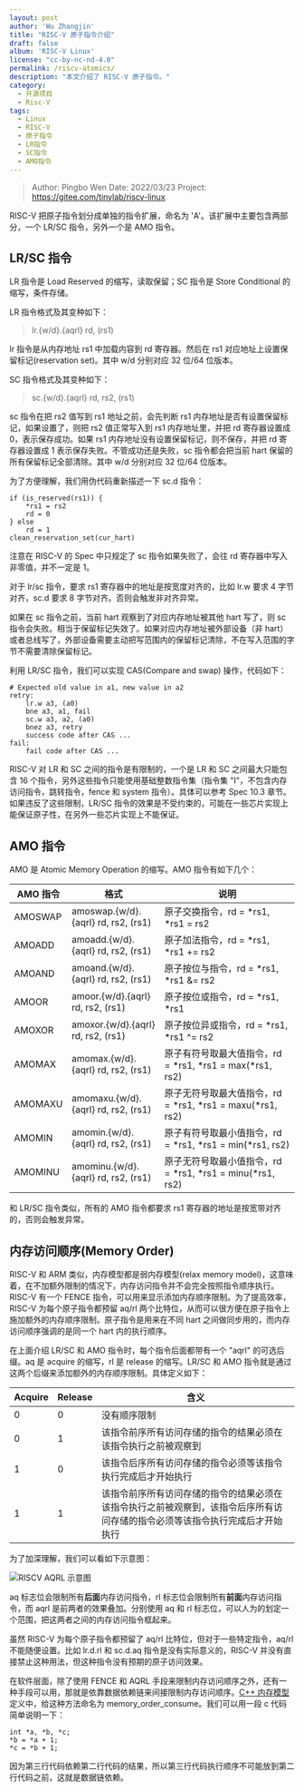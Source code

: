 ```yaml
---
layout: post
author: 'Wu Zhangjin'
title: "RISC-V 原子指令介绍"
draft: false
album: 'RISC-V Linux'
license: "cc-by-nc-nd-4.0"
permalink: /riscv-atomics/
description: "本文介绍了 RISC-V 原子指令。"
category:
  - 开源项目
  - Risc-V
tags:
  - Linux
  - RISC-V
  - 原子指令
  - LR指令
  - SC指令
  - AMO指令
---
```


> Author:  Pingbo Wen
> Date:    2022/03/23
> Project: https://gitee.com/tinylab/riscv-linux

RISC-V 把原子指令划分成单独的指令扩展，命名为 'A'。该扩展中主要包含两部分，一个 LR/SC 指令，另外一个是 AMO 指令。

## LR/SC 指令

LR 指令是 Load Reserved 的缩写，读取保留；SC 指令是 Store Conditional 的缩写，条件存储。

LR 指令格式及其变种如下：

> lr.{w/d}.{aqrl} rd, (rs1)

lr 指令是从内存地址 rs1 中加载内容到 rd 寄存器。然后在 rs1 对应地址上设置保留标记(reservation set)。其中 w/d 分别对应 32 位/64 位版本。

SC 指令格式及其变种如下：

> sc.{w/d}.{aqrl} rd, rs2, (rs1)

sc 指令在把 rs2 值写到 rs1 地址之前，会先判断 rs1 内存地址是否有设置保留标记，如果设置了，则把 rs2 值正常写入到 rs1 内存地址里，并把 rd 寄存器设置成 0，表示保存成功。如果 rs1 内存地址没有设置保留标记，则不保存，并把 rd 寄存器设置成 1 表示保存失败。不管成功还是失败，sc 指令都会把当前 hart 保留的所有保留标记全部清除。其中 w/d 分别对应 32 位/64 位版本。

为了方便理解，我们用伪代码重新描述一下 sc.d 指令：

```
if (is_reserved(rs1)) {
    *rs1 = rs2
    rd = 0
} else
    rd = 1
clean_reservation_set(cur_hart)
```

注意在 RISC-V 的 Spec 中只规定了 sc 指令如果失败了，会往 rd 寄存器中写入非零值，并不一定是 1。

对于 lr/sc 指令，要求 rs1 寄存器中的地址是按宽度对齐的，比如 lr.w 要求 4 字节对齐，sc.d 要求 8 字节对齐。否则会触发非对齐异常。

如果在 sc 指令之前，当前 hart 观察到了对应内存地址被其他 hart 写了，则 sc 指令会失败。相当于保留标记失效了。如果对应内存地址被外部设备（非 hart）或者总线写了，外部设备需要主动把写范围内的保留标记清除，不在写入范围的字节不需要清除保留标记。

利用 LR/SC 指令，我们可以实现 CAS(Compare and swap) 操作，代码如下：

```
# Expected old value in a1, new value in a2
retry:
    lr.w a3, (a0)
    bne a3, a1, fail
    sc.w a3, a2, (a0)
    bnez a3, retry
    success code after CAS ...
fail:
    fail code after CAS ...
```

RISC-V 对 LR 和 SC 之间的指令是有限制的，一个是 LR 和 SC 之间最大只能包含 16 个指令，另外这些指令只能使用基础整数指令集（指令集 "I"，不包含内存访问指令，跳转指令，fence 和 system 指令）。具体可以参考 Spec 10.3 章节。如果违反了这些限制，LR/SC 指令的效果是不受约束的，可能在一些芯片实现上能保证原子性，在另外一些芯片实现上不能保证。

## AMO 指令

AMO 是 Atomic Memory Operation 的缩写。AMO 指令有如下几个：

AMO 指令 | 格式 | 说明
---------|------|-----
AMOSWAP  | amoswap.{w/d}.{aqrl} rd, rs2, (rs1) | 原子交换指令，rd = *rs1, *rs1 = rs2
AMOADD   | amoadd.{w/d}.{aqrl} rd, rs2, (rs1) | 原子加法指令，rd = *rs1, *rs1 += rs2
AMOAND   | amoand.{w/d}.{aqrl} rd, rs2, (rs1) | 原子按位与指令，rd = *rs1, *rs1 &= rs2
AMOOR    | amoor.{w/d}.{aqrl} rd, rs2, (rs1) | 原子按位或指令，rd = *rs1, *rs1 |= rs2
AMOXOR   | amoxor.{w/d}.{aqrl} rd, rs2, (rs1) | 原子按位异或指令，rd = *rs1, *rs1 ^= rs2
AMOMAX   | amomax.{w/d}.{aqrl} rd, rs2, (rs1) | 原子有符号取最大值指令，rd = *rs1, *rs1 = max(*rs1, rs2)
AMOMAXU  | amomaxu.{w/d}.{aqrl} rd, rs2, (rs1) | 原子无符号取最大值指令，rd = *rs1, *rs1 = maxu(*rs1, rs2)
AMOMIN   | amomin.{w/d}.{aqrl} rd, rs2, (rs1) | 原子有符号取最小值指令，rd = *rs1, *rs1 = min(*rs1, rs2)
AMOMINU  | amominu.{w/d}.{aqrl} rd, rs2, (rs1) | 原子无符号取最小值指令，rd = *rs1, *rs1 = minu(*rs1, rs2)

和 LR/SC 指令类似，所有的 AMO 指令都要求 rs1 寄存器的地址是按宽带对齐的，否则会触发异常。

## 内存访问顺序(Memory Order)

RISC-V 和 ARM 类似，内存模型都是弱内存模型(relax memory model)，这意味着，在不加额外限制的情况下，内存访问指令并不会完全按照指令顺序执行。RISC-V 有一个 FENCE 指令，可以用来显示添加内存顺序限制。为了提高效率，RISC-V 为每个原子指令都预留 aq/rl 两个比特位，从而可以很方便在原子指令上施加额外的内存顺序限制。原子指令是用来在不同 hart 之间做同步用的，而内存访问顺序强调的是同一个 hart 内的执行顺序。

在上面介绍 LR/SC 和 AMO 指令时，每个指令后面都带有一个 "aqrl" 的可选后缀。aq 是 acquire 的缩写，rl 是 release 的缩写。LR/SC 和 AMO 指令就是通过这两个后缀来添加额外的内存顺序限制。具体定义如下：

Acquire | Release | 含义
--------|---------|------
0 | 0 | 没有顺序限制
0 | 1 | 该指令前序所有访问存储的指令的结果必须在该指令执行之前被观察到
1 | 0 | 该指令后序所有访问存储的指令必须等该指令执行完成后才开始执行
1 | 1 | 该指令前序所有访问存储的指令的结果必须在该指令执行之前被观察到，该指令后序所有访问存储的指令必须等该指令执行完成后才开始执行

为了加深理解，我们可以看如下示意图：

![RISCV AQRL 示意图](images/riscv_atomics/riscv-aqrl.drawio.png)

aq 标志位会限制所有**后面**内存访问指令，rl 标志位会限制所有**前面**内存访问指令，而 aqrl 是前两者的效果叠加。分别使用 aq 和 rl 标志位，可以人为的划定一个范围，把这两者之间的内存访问指令框起来。

虽然 RISC-V 为每个原子指令都预留了 aq/rl 比特位，但对于一些特定指令，aq/rl 不能随便设置。比如 lr.d.rl 和 sc.d.aq 指令是没有实际意义的，RISC-V 并没有直接禁止这种用法，但这种指令没有预期的原子访问效果。

在软件层面，除了使用 FENCE 和 AQRL 手段来限制内存访问顺序之外，还有一种手段可以用，那就是依靠数据依赖链来间接限制内存访问顺序。[C++ 内存模型](https://en.cppreference.com/w/cpp/atomic/memory_order)定义中，给这种方法命名为 memory_order_consume。我们可以用一段 c 代码简单说明一下：

```
int *a, *b, *c;
*b = *a + 1;
*c = *b + 1;
```

因为第三行代码依赖第二行代码的结果，所以第三行代码执行顺序不可能放到第二行代码之前，这就是数据链依赖。
